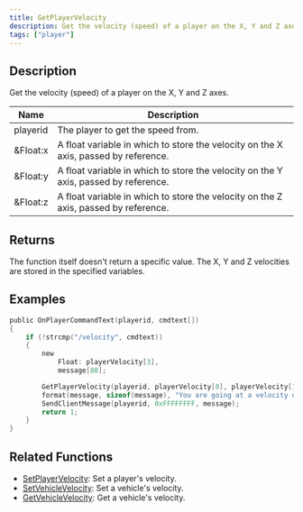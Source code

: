 ```yaml
---
title: GetPlayerVelocity
description: Get the velocity (speed) of a player on the X, Y and Z axes.
tags: ["player"]
---
```


<VersionWarn version='SA-MP 0.3a' />

## Description

Get the velocity (speed) of a player on the X, Y and Z axes.

| Name     | Description                                                                         |
| -------- | ----------------------------------------------------------------------------------- |
| playerid | The player to get the speed from.                                                   |
| &Float:x | A float variable in which to store the velocity on the X axis, passed by reference. |
| &Float:y | A float variable in which to store the velocity on the Y axis, passed by reference. |
| &Float:z | A float variable in which to store the velocity on the Z axis, passed by reference. |

## Returns

The function itself doesn't return a specific value. The X, Y and Z velocities are stored in the specified variables.

## Examples

```c
public OnPlayerCommandText(playerid, cmdtext[])
{
    if (!strcmp("/velocity", cmdtext))
    {
        new
            Float: playerVelocity[3],
            message[80];

        GetPlayerVelocity(playerid, playerVelocity[0], playerVelocity[1], playerVelocity[2]);
        format(message, sizeof(message), "You are going at a velocity of X: %f, Y: %f, Z: %f", playerVelocity[0], playerVelocity[1], playerVelocity[2]);
        SendClientMessage(playerid, 0xFFFFFFFF, message);
        return 1;
    }
}
```

## Related Functions

- [SetPlayerVelocity](SetPlayerVelocity.md): Set a player's velocity.
- [SetVehicleVelocity](SetVehicleVelocity.md): Set a vehicle's velocity.
- [GetVehicleVelocity](GetVehicleVelocity.md): Get a vehicle's velocity.
